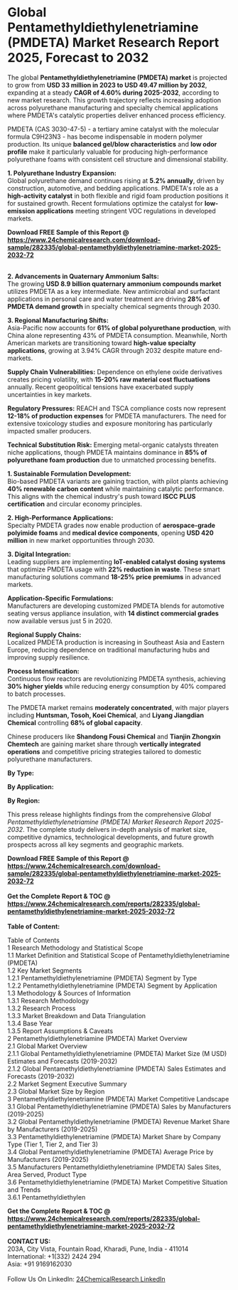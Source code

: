 <h1>Global Pentamethyldiethylenetriamine (PMDETA) Market Research Report 2025, Forecast to 2032</h1><p>The global <strong>Pentamethyldiethylenetriamine (PMDETA) market</strong> is projected to grow from <strong>USD 33 million in 2023 to USD 49.47 million by 2032</strong>, expanding at a steady <strong>CAGR of 4.60% during 2025-2032</strong>, according to new market research. This growth trajectory reflects increasing adoption across polyurethane manufacturing and specialty chemical applications where PMDETA's catalytic properties deliver enhanced process efficiency.</p><p>PMDETA (CAS 3030-47-5) - a tertiary amine catalyst with the molecular formula C9H23N3 - has become indispensable in modern polymer production. Its unique <strong>balanced gel/blow characteristics</strong> and <strong>low odor profile</strong> make it particularly valuable for producing high-performance polyurethane foams with consistent cell structure and dimensional stability.</p><p><strong>1. Polyurethane Industry Expansion:</strong><br>
Global polyurethane demand continues rising at <strong>5.2% annually</strong>, driven by construction, automotive, and bedding applications. PMDETA's role as a <strong>high-activity catalyst</strong> in both flexible and rigid foam production positions it for sustained growth. Recent formulations optimize the catalyst for <strong>low-emission applications</strong> meeting stringent VOC regulations in developed markets.</p><div><b>Download FREE Sample of this Report @ 
            <a href="https://www.24chemicalresearch.com/download-sample/282335/global-pentamethyldiethylenetriamine-market-2025-2032-72">
            https://www.24chemicalresearch.com/download-sample/282335/global-pentamethyldiethylenetriamine-market-2025-2032-72</a></b></div><br><p><strong>2. Advancements in Quaternary Ammonium Salts:</strong><br>
The growing <strong>USD 8.9 billion quaternary ammonium compounds market</strong> utilizes PMDETA as a key intermediate. New antimicrobial and surfactant applications in personal care and water treatment are driving <strong>28% of PMDETA demand growth</strong> in specialty chemical segments through 2030.</p><p><strong>3. Regional Manufacturing Shifts:</strong><br>
Asia-Pacific now accounts for <strong>61% of global polyurethane production</strong>, with China alone representing 43% of PMDETA consumption. Meanwhile, North American markets are transitioning toward <strong>high-value specialty applications</strong>, growing at 3.94% CAGR through 2032 despite mature end-markets.</p><p><strong>Supply Chain Vulnerabilities:</strong> Dependence on ethylene oxide derivatives creates pricing volatility, with <strong>15-20% raw material cost fluctuations</strong> annually. Recent geopolitical tensions have exacerbated supply uncertainties in key markets.</p><p><strong>Regulatory Pressures:</strong> REACH and TSCA compliance costs now represent <strong>12-18% of production expenses</strong> for PMDETA manufacturers. The need for extensive toxicology studies and exposure monitoring has particularly impacted smaller producers.</p><p><strong>Technical Substitution Risk:</strong> Emerging metal-organic catalysts threaten niche applications, though PMDETA maintains dominance in <strong>85% of polyurethane foam production</strong> due to unmatched processing benefits.</p><p><strong>1. Sustainable Formulation Development:</strong><br>
Bio-based PMDETA variants are gaining traction, with pilot plants achieving <strong>40% renewable carbon content</strong> while maintaining catalytic performance. This aligns with the chemical industry's push toward <strong>ISCC PLUS certification</strong> and circular economy principles.</p><p><strong>2. High-Performance Applications:</strong><br>
Specialty PMDETA grades now enable production of <strong>aerospace-grade polyimide foams</strong> and <strong>medical device components</strong>, opening <strong>USD 420 million</strong> in new market opportunities through 2030.</p><p><strong>3. Digital Integration:</strong><br>
Leading suppliers are implementing <strong>IoT-enabled catalyst dosing systems</strong> that optimize PMDETA usage with <strong>22% reduction in waste</strong>. These smart manufacturing solutions command <strong>18-25% price premiums</strong> in advanced markets.</p><p><strong>Application-Specific Formulations:</strong><br>
    Manufacturers are developing customized PMDETA blends for automotive seating versus appliance insulation, with <strong>14 distinct commercial grades</strong> now available versus just 5 in 2020.</p><p><strong>Regional Supply Chains:</strong><br>
    Localized PMDETA production is increasing in Southeast Asia and Eastern Europe, reducing dependence on traditional manufacturing hubs and improving supply resilience.</p><p><strong>Process Intensification:</strong><br>
    Continuous flow reactors are revolutionizing PMDETA synthesis, achieving <strong>30% higher yields</strong> while reducing energy consumption by 40% compared to batch processes.</p><p>The PMDETA market remains <strong>moderately concentrated</strong>, with major players including <strong>Huntsman, Tosoh, Koei Chemical</strong>, and <strong>Liyang Jiangdian Chemical</strong> controlling <strong>68% of global capacity</strong>.</p><p>Chinese producers like <strong>Shandong Fousi Chemical</strong> and <strong>Tianjin Zhongxin Chemtech</strong> are gaining market share through <strong>vertically integrated operations</strong> and competitive pricing strategies tailored to domestic polyurethane manufacturers.</p><p><strong>By Type:</strong></p><p><strong>By Application:</strong></p><p><strong>By Region:</strong></p><p>This press release highlights findings from the comprehensive <em>Global Pentamethyldiethylenetriamine (PMDETA) Market Research Report 2025-2032</em>. The complete study delivers in-depth analysis of market size, competitive dynamics, technological developments, and future growth prospects across all key segments and geographic markets.</p><div><b>Download FREE Sample of this Report @ 
            <a href="https://www.24chemicalresearch.com/download-sample/282335/global-pentamethyldiethylenetriamine-market-2025-2032-72">
            https://www.24chemicalresearch.com/download-sample/282335/global-pentamethyldiethylenetriamine-market-2025-2032-72</a></b></div><br><div><b>Get the Complete Report & TOC @ 
            <a href="https://www.24chemicalresearch.com/reports/282335/global-pentamethyldiethylenetriamine-market-2025-2032-72">
            https://www.24chemicalresearch.com/reports/282335/global-pentamethyldiethylenetriamine-market-2025-2032-72</a></b></div><br>
            <b>Table of Content:</b><p>Table of Contents<br />
1 Research Methodology and Statistical Scope<br />
1.1 Market Definition and Statistical Scope of Pentamethyldiethylenetriamine (PMDETA)<br />
1.2 Key Market Segments<br />
1.2.1 Pentamethyldiethylenetriamine (PMDETA) Segment by Type<br />
1.2.2 Pentamethyldiethylenetriamine (PMDETA) Segment by Application<br />
1.3 Methodology & Sources of Information<br />
1.3.1 Research Methodology<br />
1.3.2 Research Process<br />
1.3.3 Market Breakdown and Data Triangulation<br />
1.3.4 Base Year<br />
1.3.5 Report Assumptions & Caveats<br />
2 Pentamethyldiethylenetriamine (PMDETA) Market Overview<br />
2.1 Global Market Overview<br />
2.1.1 Global Pentamethyldiethylenetriamine (PMDETA) Market Size (M USD) Estimates and Forecasts (2019-2032)<br />
2.1.2 Global Pentamethyldiethylenetriamine (PMDETA) Sales Estimates and Forecasts (2019-2032)<br />
2.2 Market Segment Executive Summary<br />
2.3 Global Market Size by Region<br />
3 Pentamethyldiethylenetriamine (PMDETA) Market Competitive Landscape<br />
3.1 Global Pentamethyldiethylenetriamine (PMDETA) Sales by Manufacturers (2019-2025)<br />
3.2 Global Pentamethyldiethylenetriamine (PMDETA) Revenue Market Share by Manufacturers (2019-2025)<br />
3.3 Pentamethyldiethylenetriamine (PMDETA) Market Share by Company Type (Tier 1, Tier 2, and Tier 3)<br />
3.4 Global Pentamethyldiethylenetriamine (PMDETA) Average Price by Manufacturers (2019-2025)<br />
3.5 Manufacturers Pentamethyldiethylenetriamine (PMDETA) Sales Sites, Area Served, Product Type<br />
3.6 Pentamethyldiethylenetriamine (PMDETA) Market Competitive Situation and Trends<br />
3.6.1 Pentamethyldiethylen</p><div><b>Get the Complete Report & TOC @ 
            <a href="https://www.24chemicalresearch.com/reports/282335/global-pentamethyldiethylenetriamine-market-2025-2032-72">
            https://www.24chemicalresearch.com/reports/282335/global-pentamethyldiethylenetriamine-market-2025-2032-72</a></b></div><br><b>CONTACT US:</b><br>
            203A, City Vista, Fountain Road, Kharadi, Pune, India - 411014<br>
            International: +1(332) 2424 294<br>
            Asia: +91 9169162030 <br><br>
            Follow Us On LinkedIn: <a href="https://www.linkedin.com/company/24chemicalresearch/">24ChemicalResearch LinkedIn</a>